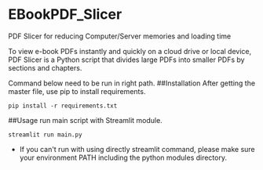 # EBookPDF_Slicer
PDF Slicer for reducing Computer/Server memories and loading time


To view e-book PDFs instantly and quickly on a cloud drive or local device, PDF Slicer is a Python script that divides large PDFs into smaller PDFs by sections and chapters.

Command below need to be run in right path.
##Installation
After getting the master file, use pip to install requirements.

```
pip install -r requirements.txt
```

##Usage
run main script with Streamlit module.
```
streamlit run main.py
```

- If you can't run with using directly streamlit command, please make sure your environment PATH including the python modules directory.
